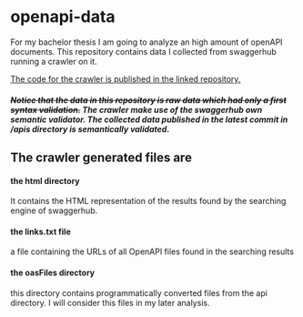# openapi-data
For my bachelor thesis I am going to analyze an high amount of openAPI documents.
This repository contains data I collected from swaggerhub running a crawler on it. 

[The code for the crawler is published in the linked repository.](https://gitlab.tubit.tu-berlin.de/amit88/swaggerhub-crawler)

##### ~~Notice that the data in this repository is raw data which had only a first syntax validation.~~ The crawler make use of the swaggerhub own semantic validator. The collected data published in the latest commit in /apis directory is semantically validated. 



## The crawler generated files are
#### the html directory
It contains the HTML representation of the results found by the searching engine of swaggerhub.
#### the links.txt file
a file containing the URLs of all OpenAPI files found in the searching results
#### the oasFiles directory
this directory contains programmatically converted files from the api directory. I will consider this files in my later analysis.